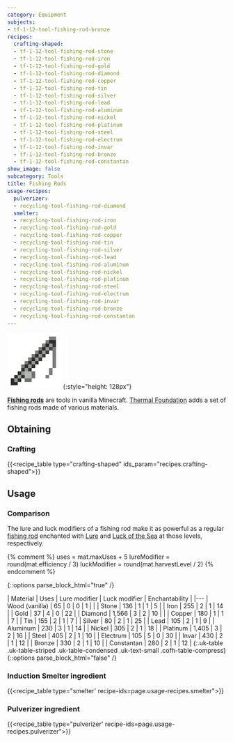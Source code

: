 ```yaml
---
category: Equipment
subjects:
- tf-1-12-tool-fishing-rod-bronze
recipes:
  crafting-shaped:
  - tf-1-12-tool-fishing-rod-stone
  - tf-1-12-tool-fishing-rod-iron
  - tf-1-12-tool-fishing-rod-gold
  - tf-1-12-tool-fishing-rod-diamond
  - tf-1-12-tool-fishing-rod-copper
  - tf-1-12-tool-fishing-rod-tin
  - tf-1-12-tool-fishing-rod-silver
  - tf-1-12-tool-fishing-rod-lead
  - tf-1-12-tool-fishing-rod-aluminum
  - tf-1-12-tool-fishing-rod-nickel
  - tf-1-12-tool-fishing-rod-platinum
  - tf-1-12-tool-fishing-rod-steel
  - tf-1-12-tool-fishing-rod-electrum
  - tf-1-12-tool-fishing-rod-invar
  - tf-1-12-tool-fishing-rod-bronze
  - tf-1-12-tool-fishing-rod-constantan
show_image: false
subcategory: Tools
title: Fishing Rods
usage-recipes:
  pulverizer:
  - recycling-tool-fishing-rod-diamond
  smelter:
  - recycling-tool-fishing-rod-iron
  - recycling-tool-fishing-rod-gold
  - recycling-tool-fishing-rod-copper
  - recycling-tool-fishing-rod-tin
  - recycling-tool-fishing-rod-silver
  - recycling-tool-fishing-rod-lead
  - recycling-tool-fishing-rod-aluminum
  - recycling-tool-fishing-rod-nickel
  - recycling-tool-fishing-rod-platinum
  - recycling-tool-fishing-rod-steel
  - recycling-tool-fishing-rod-electrum
  - recycling-tool-fishing-rod-invar
  - recycling-tool-fishing-rod-bronze
  - recycling-tool-fishing-rod-constantan
---
```


![Fishing rods](/assets/images/docs/1.12/thermal-foundation/fishing-rods.gif){:style="height: 128px"}


**[Fishing rods](https://minecraft.gamepedia.com/Fishing_Rod)** are tools in
vanilla Minecraft. [Thermal Foundation](../) adds a set of
fishing rods made of various materials.


Obtaining
---------

### Crafting
{{<recipe_table type="crafting-shaped" ids_param="recipes.crafting-shaped">}}


Usage
-----

### Comparison
The lure and luck modifiers of a fishing rod make it as powerful as a regular
[fishing rod](https://minecraft.gamepedia.com/Fishing_Rod) enchanted with
[Lure](https://minecraft.gamepedia.com/Lure) and [Luck of the
Sea](https://minecraft.gamepedia.com/Luck_of_the_Sea) at those levels,
respectively.

{% comment %}
uses = mat.maxUses + 5
lureModifier = round(mat.efficiency / 3)
luckModifier = round(mat.harvestLevel / 2)
{% endcomment %}

{::options parse_block_html="true" /}
<div class="uk-overflow-container">
| Material | Uses | Lure modifier | Luck modifier | Enchantability |
|---
| Wood (vanilla) | 65 | 0 | 0 | 1 |
|
| Stone | 136 | 1 | 1 | 5 |
| Iron | 255 | 2 | 1 | 14 |
| Gold | 37 | 4 | 0 | 22 |
| Diamond | 1,566 | 3 | 2 | 10 |
|
| Copper | 180 | 1 | 1 | 7 |
| Tin | 155 | 2 | 1 | 7 |
| Silver | 80 | 2 | 1 | 25 |
| Lead | 105 | 2 | 1 | 9 |
| Aluminum | 230 | 3 | 1 | 14 |
| Nickel | 305 | 2 | 1 | 18 |
| Platinum | 1,405 | 3 | 2 | 16 |
| Steel | 405 | 2 | 1 | 10 |
| Electrum | 105 | 5 | 0 | 30 |
| Invar | 430 | 2 | 1 | 12 |
| Bronze | 330 | 2 | 1 | 10 |
| Constantan | 280 | 2 | 1 | 12 |
{:.uk-table .uk-table-striped .uk-table-condensed .uk-text-small .cofh-table-compress}
</div>
{::options parse_block_html="false" /}

### Induction Smelter ingredient
{{<recipe_table type="smelter' recipe-ids=page.usage-recipes.smelter">}}

### Pulverizer ingredient
{{<recipe_table type="pulverizer' recipe-ids=page.usage-recipes.pulverizer">}}
